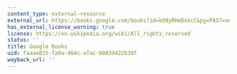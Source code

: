 ```yaml
---
content_type: external-resource
external_url: https://books.google.com/books?id=kO8yRHeDxVcC&pg=PA57=onepage#v=onepage&q&f=false
has_external_license_warning: true
license: https://en.wikipedia.org/wiki/All_rights_reserved
status: ''
title: Google Books
uid: faaae025-fa9a-464c-afac-b083d422b38f
wayback_url: ''
---
```

